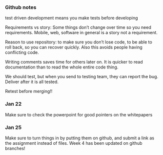
### Github notes
test driven development means you make tests before developing

Requirements vs story: Some things don’t change over time so you need requirements. Mobile, web, software in general is a story not a requirement. 

Reason to use repository: to make sure you don’t lose code, to be able to roll back, so you can recover quickly. Also this avoids people having conflicting code. 

Writing comments saves time for others later on. It is quicker to read documentation than to read the whole entire code thing. 

We should test, but when you send to testing team, they can report the bug. Deliver after it is all tested. 

Retest before merging!!

### Jan 22
Make sure to check the powerpoint for good pointers on the whitepapers

### Jan 25
Make sure to turn things in by putting them on github, and submit a link as the assignment instead of files. 
Week 4 has been updated on github branches! 
